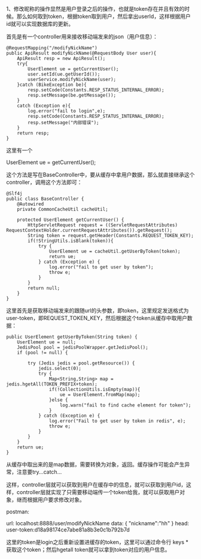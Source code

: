 1、修改昵称的操作显然是用户登录之后的操作，也就是token存在并且有效的时候。那么如何取到token，根据token取到用户，然后拿出userId，这样根据用户id就可以实现数据库的更新。

首先是有一个controller用来接收移动端发来的json（用户信息）：


```
@RequestMapping("/modifyNickName")
public ApiResult modifyNickName(@RequestBody User user){
    ApiResult resp = new ApiResult();
    try{
        UserElement ue = getCurrentUser();
        user.setId(ue.getUserId());
        userService.modifyNickName(user);
    }catch (BikeException be){
        resp.setCode(Constants.RESP_STATUS_INTERNAL_ERROR);
        resp.setMessage(be.getMessage());
    }
    catch (Exception e){
        log.error("fail to login",e);
        resp.setCode(Constants.RESP_STATUS_INTERNAL_ERROR);
        resp.setMessage("内部错误");
    }
    return resp;
}
```

这里有一个

UserElement ue = getCurrentUser();

这个方法是写在BaseController中，要从缓存中拿用户数据，那么就直接继承这个controller，调用这个方法即可：


```
@Slf4j
public class BaseController {
    @Autowired
    private CommonCacheUtil cacheUtil;

    protected UserElement getCurrentUser() {
        HttpServletRequest request = ((ServletRequestAttributes) RequestContextHolder.currentRequestAttributes()).getRequest();
        String token = request.getHeader(Constants.REQUEST_TOKEN_KEY);
        if(!StringUtils.isBlank(token)){
            try {
                UserElement ue = cacheUtil.getUserByToken(token);
                return ue;
            } catch (Exception e) {
                log.error("fail to get user by token");
                throw e;
            }
        }
        return null;
    }
}
```

这里首先是获取移动端发来的跟随url的头参数，即token，这里规定发送格式为user-token，即REQUEST_TOKEN_KEY，然后根据这个token从缓存中取用户数据：


```
public UserElement getUserByToken(String token) {
    UserElement ue = null;
    JedisPool pool = jedisPoolWrapper.getJedisPool();
    if (pool != null) {

        try (Jedis jedis = pool.getResource()) {
            jedis.select(0);
            try {
                Map<String,String> map = jedis.hgetAll(TOKEN_PREFIX+token);
                if(!CollectionUtils.isEmpty(map)){
                    ue = UserElement.fromMap(map);
                }else {
                    log.warn("fail to find cache element for token");
                }
            } catch (Exception e) {
                log.error("Fail to get user by token in redis", e);
                throw e;
            }
        }
    }
    return ue;
}
```

从缓存中取出来的是map数据，需要转换为对象，返回。缓存操作可能会产生异常，注意要try...catch...

这样，controller层就可以获取到用户在缓存中的信息，就可以获取到用户id，这样，controller层就实现了只需要移动端传一个token给我，就可以获取用户对象，继而根据用户要求修改对象。


postman:

url:   localhost:8888/user/modifyNickName
data:   {
        	"nickname":"hh"
        }
head:  user-token:d18a98174ce7abe81a8b3e0c1b792b7d

这里的token是login之后重新设置进缓存的token，这里可以通过命令行 keys * 获取这个token；然后hgetall token就可以拿到token对应的用户信息。